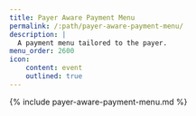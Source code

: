 ```yaml
---
title: Payer Aware Payment Menu
permalink: /:path/payer-aware-payment-menu/
description: |
  A payment menu tailored to the payer.
menu_order: 2600
icon:
    content: event
    outlined: true
---
```


{% include payer-aware-payment-menu.md %}
